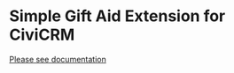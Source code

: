 # Simple Gift Aid Extension for CiviCRM

[Please see
documentation](https://artfulrobot.github.io/uk.artfulrobot.civicrm.giftaid/)
